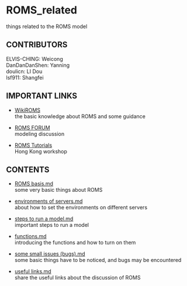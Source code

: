 # ROMS_related

things related to the ROMS model

## CONTRIBUTORS

ELVIS-CHING: Weicong  
DanDanDanShen: Yanning  
doulicn: LI Dou  
lsf911: Shangfei  

## IMPORTANT LINKS

* [WikiROMS](https://www.myroms.org/wiki/Documentation_Portal)  
  the basic knowledge about ROMS and some guidance

* [ROMS FORUM](https://www.myroms.org/forum/viewforum.php?f=13)  
  modeling discussion

* [ROMS Tutorials](https://www.myroms.org/wiki/HK_2011)  
  Hong Kong workshop  
  
## CONTENTS

* [ROMS basis.md](/ROMS%20basis.md)  
some very basic things about ROMS

* [environments of servers.md](/enviroments%20of%20servers.md)  
about how to set the environments on different servers  

* [steps to run a model.md](/steps%20to%20run%20a%20model.md)  
important steps to run a model  

* [functions.md](/functions.md)  
introducing the functions and how to turn on them  

* [some small issues (bugs).md](/some%20small%20issues.md)  
some basic things have to be noticed, and bugs may be encountered  

* [useful links.md](/useful%20links.md)  
share the useful links about the discussion of ROMS
